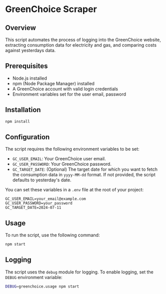 # GreenChoice Scraper

## Overview

This script automates the process of logging into the GreenChoice website, extracting consumption data for electricity and gas, and comparing costs against yesterdays data.

## Prerequisites

- Node.js installed
- npm (Node Package Manager) installed
- A GreenChoice account with valid login credentials
- Environment variables set for the user email, password

## Installation

```sh
npm install
```

## Configuration

The script requires the following environment variables to be set:

- `GC_USER_EMAIL`: Your GreenChoice user email.
- `GC_USER_PASSWORD`: Your GreenChoice password.
- `GC_TARGET_DATE`: (Optional) The target date for which you want to fetch the consumption data in `yyyy-MM-dd` format. If not provided, the script defaults to yesterday's date.

You can set these variables in a `.env` file at the root of your project:

```
GC_USER_EMAIL=your_email@example.com
GC_USER_PASSWORD=your_password
GC_TARGET_DATE=2024-07-11
```

## Usage

To run the script, use the following command:

```sh
npm start
```

## Logging

The script uses the `debug` module for logging. To enable logging, set the `DEBUG` environment variable:

```sh
DEBUG=greenchoice.usage npm start
```
